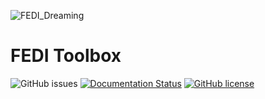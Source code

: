 ![FEDI_Dreaming](https://github.com/FEDIToolbox/FEDI/assets/20087558/754a9d42-858f-4445-b25c-98354903f34a)


# FEDI Toolbox



![GitHub issues](https://img.shields.io/github/issues/FEDIToolbox/FEDI)
[![Documentation Status](https://fedi.readthedocs.io/en/latest/)](https://fedi.readthedocs.io/en/latest/)
[![GitHub license](https://img.shields.io/github/license/FEDIToolbox/FEDI)](https://github.com/FEDIToolbox/FEDI/blob/main/LICENSE)